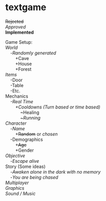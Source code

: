 # textgame

~~Rejected~~  
*Approved*  
**Implemented**  

Game Setup:  
*World*  
&nbsp;&nbsp;&nbsp;&nbsp;-*Randomly generated*  
&nbsp;&nbsp;&nbsp;&nbsp;&nbsp;&nbsp;&nbsp;&nbsp;+Cave  
&nbsp;&nbsp;&nbsp;&nbsp;&nbsp;&nbsp;&nbsp;&nbsp;+House  
&nbsp;&nbsp;&nbsp;&nbsp;&nbsp;&nbsp;&nbsp;&nbsp;+Forest  
*Items*  
&nbsp;&nbsp;&nbsp;&nbsp;-Door  
&nbsp;&nbsp;&nbsp;&nbsp;-Table  
&nbsp;&nbsp;&nbsp;&nbsp;-Etc.  
Mechanics  
&nbsp;&nbsp;&nbsp;&nbsp;*-Real Time*  
&nbsp;&nbsp;&nbsp;&nbsp;&nbsp;&nbsp;&nbsp;&nbsp;*+Cooldowns (Turn based or time based)*  
&nbsp;&nbsp;&nbsp;&nbsp;&nbsp;&nbsp;&nbsp;&nbsp;&nbsp;&nbsp;&nbsp;&nbsp;~Healing  
&nbsp;&nbsp;&nbsp;&nbsp;&nbsp;&nbsp;&nbsp;&nbsp;&nbsp;&nbsp;&nbsp;&nbsp;~*Running*  
*Character*  
&nbsp;&nbsp;&nbsp;&nbsp;-*Name*  
&nbsp;&nbsp;&nbsp;&nbsp;&nbsp;&nbsp;&nbsp;&nbsp;+~~Random~~ or *chosen*  
&nbsp;&nbsp;&nbsp;&nbsp;-Demographics  
&nbsp;&nbsp;&nbsp;&nbsp;&nbsp;&nbsp;&nbsp;&nbsp;+~~Age~~  
&nbsp;&nbsp;&nbsp;&nbsp;&nbsp;&nbsp;&nbsp;&nbsp;+Gender  
*Objective*  
&nbsp;&nbsp;&nbsp;&nbsp;-*Escape alive*  
Story (Some ideas)  
&nbsp;&nbsp;&nbsp;&nbsp;-*Awaken alone in the dark with no memory*  
&nbsp;&nbsp;&nbsp;&nbsp;-*You are being chased*  
*Multiplayer*  
*Graphics*  
*Sound / Music*  
